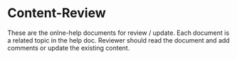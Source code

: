 # Content-Review
These are the onlne-help documents for review / update.
Each document is a related topic in the help doc.
Reviewer should read the document and add comments or update the existing content.
